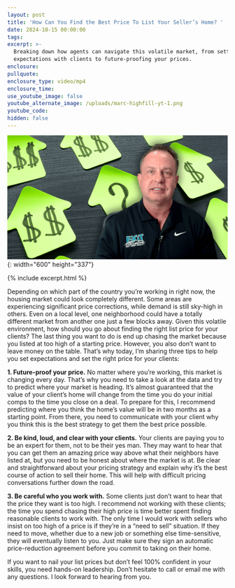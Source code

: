 ```yaml
---
layout: post
title: 'How Can You Find the Best Price To List Your Seller’s Home? '
date: 2024-10-15 00:00:00
tags:
excerpt: >-
  Breaking down how agents can navigate this volatile market, from setting clear
  expectations with clients to future-proofing your prices. 
enclosure:
pullquote:
enclosure_type: video/mp4
enclosure_time:
use_youtube_image: false
youtube_alternate_image: /uploads/marc-highfill-yt-1.png
youtube_code:
hidden: false
---
```

![](/uploads/marc-highfill-yt-2-1.png){: width="600" height="337"}

{% include excerpt.html %}

Depending on which part of the country you’re working in right now, the housing market could look completely different. Some areas are experiencing significant price corrections, while demand is still sky-high in others. Even on a local level, one neighborhood could have a totally different market from another one just a few blocks away. Given this volatile environment, how should you go about finding the right list price for your clients? The last thing you want to do is end up chasing the market because you listed at too high of a starting price. However, you also don’t want to leave money on the table. That’s why today, I’m sharing three tips to help you set expectations and set the right price for your clients:

**1\. Future-proof your price.** No matter where you’re working, this market is changing every day. That’s why you need to take a look at the data and try to predict where your market is heading. It’s almost guaranteed that the value of your client’s home will change from the time you do your initial comps to the time you close on a deal. To prepare for this, I recommend predicting where you think the home’s value will be in two months as a starting point. From there, you need to communicate with your client why you think this is the best strategy to get them the best price possible.

**2\. Be kind, loud, and clear with your clients.** Your clients are paying you to be an expert for them, not to be their yes man. They may want to hear that you can get them an amazing price way above what their neighbors have listed at, but you need to be honest about where the market is at. Be clear and straightforward about your pricing strategy and explain why it’s the best course of action to sell their home. This will help with difficult pricing conversations further down the road.

**3\. Be careful who you work with.** Some clients just don’t want to hear that the price they want is too high. I recommend not working with these clients; the time you spend chasing their high price is time better spent finding reasonable clients to work with. The only time I would work with sellers who insist on too high of a price is if they’re in a “need to sell” situation. If they need to move, whether due to a new job or something else time-sensitive, they will eventually listen to you. Just make sure they sign an automatic price-reduction agreement before you commit to taking on their home.

If you want to nail your list prices but don’t feel 100% confident in your skills, you need hands-on leadership. Don’t hesitate to call or email me with any questions. I look forward to hearing from you.